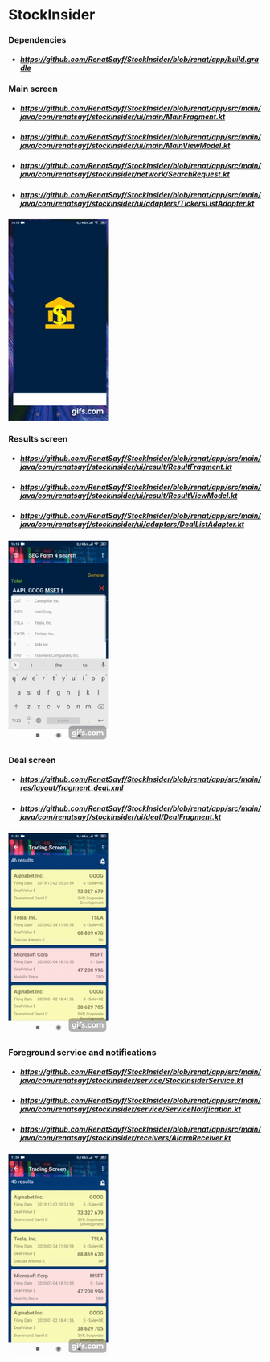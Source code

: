 # StockInsider

### Dependencies
* ##### https://github.com/RenatSayf/StockInsider/blob/renat/app/build.gradle

### Main screen
* ##### https://github.com/RenatSayf/StockInsider/blob/renat/app/src/main/java/com/renatsayf/stockinsider/ui/main/MainFragment.kt
* ##### https://github.com/RenatSayf/StockInsider/blob/renat/app/src/main/java/com/renatsayf/stockinsider/ui/main/MainViewModel.kt
* ##### https://github.com/RenatSayf/StockInsider/blob/renat/app/src/main/java/com/renatsayf/stockinsider/network/SearchRequest.kt
* ##### https://github.com/RenatSayf/StockInsider/blob/renat/app/src/main/java/com/renatsayf/stockinsider/ui/adapters/TickersListAdapter.kt
![Image alt](https://github.com/RenatSayf/StockInsider/blob/renat/app/images/start.gif)


### Results screen
* ##### https://github.com/RenatSayf/StockInsider/blob/renat/app/src/main/java/com/renatsayf/stockinsider/ui/result/ResultFragment.kt
* ##### https://github.com/RenatSayf/StockInsider/blob/renat/app/src/main/java/com/renatsayf/stockinsider/ui/result/ResultViewModel.kt
* ##### https://github.com/RenatSayf/StockInsider/blob/renat/app/src/main/java/com/renatsayf/stockinsider/ui/adapters/DealListAdapter.kt
![Image alt](https://github.com/RenatSayf/StockInsider/blob/renat/app/images/next.gif)

### Deal screen
* ##### https://github.com/RenatSayf/StockInsider/blob/renat/app/src/main/res/layout/fragment_deal.xml
* ##### https://github.com/RenatSayf/StockInsider/blob/renat/app/src/main/java/com/renatsayf/stockinsider/ui/deal/DealFragment.kt
![Image alt](https://github.com/RenatSayf/StockInsider/blob/renat/app/images/next2.gif)

### Foreground service and notifications
* ##### https://github.com/RenatSayf/StockInsider/blob/renat/app/src/main/java/com/renatsayf/stockinsider/service/StockInsiderService.kt
* ##### https://github.com/RenatSayf/StockInsider/blob/renat/app/src/main/java/com/renatsayf/stockinsider/service/ServiceNotification.kt
* ##### https://github.com/RenatSayf/StockInsider/blob/renat/app/src/main/java/com/renatsayf/stockinsider/receivers/AlarmReceiver.kt
![Image alt](https://github.com/RenatSayf/StockInsider/blob/renat/app/images/next3.gif)
